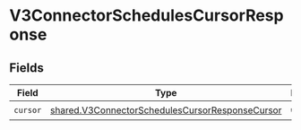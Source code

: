 # V3ConnectorSchedulesCursorResponse


## Fields

| Field                                                                                                              | Type                                                                                                               | Required                                                                                                           | Description                                                                                                        |
| ------------------------------------------------------------------------------------------------------------------ | ------------------------------------------------------------------------------------------------------------------ | ------------------------------------------------------------------------------------------------------------------ | ------------------------------------------------------------------------------------------------------------------ |
| `cursor`                                                                                                           | [shared.V3ConnectorSchedulesCursorResponseCursor](../../models/shared/v3connectorschedulescursorresponsecursor.md) | :heavy_check_mark:                                                                                                 | N/A                                                                                                                |